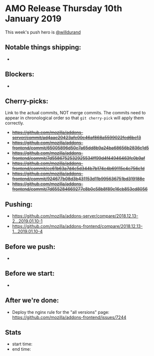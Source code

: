 # AMO Release Thursday 10th January 2019

This week's push hero is [@willdurand](https://github.com/willdurand/)

## Notable things shipping:

*

## Blockers:

*

## Cherry-picks:

Link to the actual commits, NOT merge commits. The commits need to appear
in chronological order so that `git cherry-pick` will apply them correctly.

* ~~https://github.com/mozilla/addons-server/commit/ad4aae20423afe00c46af868a5599022fcd6be13~~
* ~~https://github.com/mozilla/addons-frontend/commit/65005896d50e7a65dd8b9a24ba68656b2836c1d5~~
* ~~https://github.com/mozilla/addons-frontend/commit/7d5586752532925534ff99d4f44946463fc0b9af~~
* ~~https://github.com/mozilla/addons-frontend/commit/ce61b63a7d4c5d344b7b174e4b69115c4e756c1d~~
* ~~https://github.com/mozilla/addons-frontend/commit/924677b08d3b431153d11b995636751bd319188e~~
* ~~https://github.com/mozilla/addons-frontend/commit/7d655284669277e8b0e58b8f89c16cb853cd8056~~

## Pushing:

* https://github.com/mozilla/addons-server/compare/2018.12.13-2...2019.01.10-1
* https://github.com/mozilla/addons-frontend/compare/2018.12.13-1...2019.01.10-4


## Before we push:

*

## Before we start:

*

## After we're done:

* Deploy the nginx rule for the "all versions" page: https://github.com/mozilla/addons-frontend/issues/7244

## Stats

* start time:
* end time:
